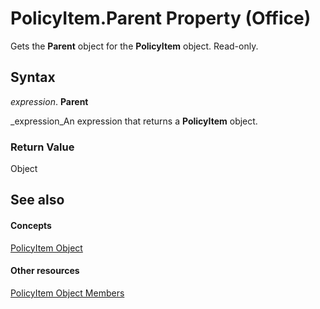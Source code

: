 
# PolicyItem.Parent Property (Office)

Gets the  **Parent** object for the **PolicyItem** object. Read-only.


## Syntax

 _expression_. **Parent**

 _expression_An expression that returns a  **PolicyItem** object.


### Return Value

Object


## See also


#### Concepts


 [PolicyItem Object](aced7bdc-8ef7-2621-f188-f3c1d44ab6dc.md)
#### Other resources


 [PolicyItem Object Members](a2e43e08-64bb-f052-78a2-0618e2df46fc.md)
